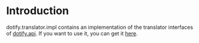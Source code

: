 # Introduction #
dotify.translator.impl contains an implementation of the translator interfaces of [dotify.api](https://github.com/joeha480/dotify/tree/master/dotify.api). If you want to use it, you can get it [here](http://search.maven.org/#search%7Cga%7C1%7Ca%3A%22dotify.translator.impl%22).

